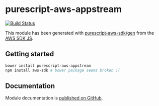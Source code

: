 # purescript-aws-appstream

[![Build Status](https://app.wercker.com/status/5909b9e96d1080804b17a28f72f87b6b/s/master)](https://app.wercker.com/project/byKey/5909b9e96d1080804b17a28f72f87b6b)

This module has been generated with [purescript-aws-sdk/gen](https://github.com/purescript-aws-sdk/gen) from the [AWS SDK JS](https://github.com/aws/aws-sdk-js).

## Getting started

```sh
bower install purescript-aws-appstream
npm install aws-sdk # bower package seems broken :(
```

## Documentation

Module documentation is [published on GitHub](https://github.com/purescript-aws-sdk/purescript-aws-appstream/tree/master/docs).
